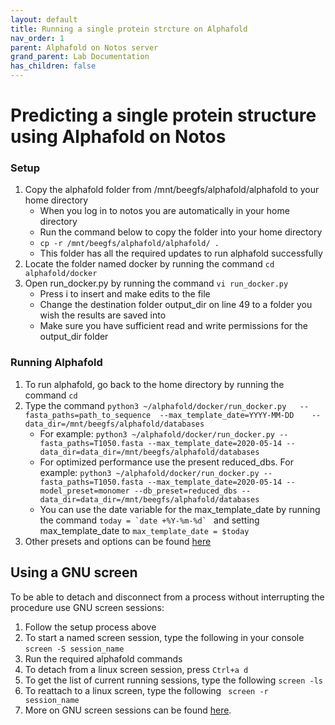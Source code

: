 ```yaml
---
layout: default
title: Running a single protein strcture on Alphafold
nav_order: 1
parent: Alphafold on Notos server 
grand_parent: Lab Documentation
has_children: false
---
```


# Predicting a single protein structure using Alphafold on Notos 

### Setup
1. Copy the alphafold folder from /mnt/beegfs/alphafold/alphafold to your home directory
    * When you log in to notos you are automatically in your home directory
    * Run the command below to copy the folder into your home directory
    * ``` cp -r /mnt/beegfs/alphafold/alphafold/ . ``` 
    * This folder has all the required updates to run alphafold successfully
2. Locate the folder named docker by running the command ``` cd alphafold/docker ``` 
3. Open run_docker.py by running the command ``` vi run_docker.py ```
    * Press i to insert and make edits to the file
    * Change the destination folder output_dir on line 49 to a folder you wish the results are saved into
    * Make sure you have sufficient read and write permissions for the output_dir folder

### Running Alphafold
1. To run alphafold, go back to the home directory by running the command ``` cd ``` 
2. Type the command ``` python3 ~/alphafold/docker/run_docker.py   --fasta_paths=path_to_sequence  --max_template_date=YYYY-MM-DD    --data_dir=/mnt/beegfs/alphafold/databases ```
    * For example: ``` python3 ~/alphafold/docker/run_docker.py --fasta_paths=T1050.fasta --max_template_date=2020-05-14 --data_dir=data_dir=/mnt/beegfs/alphafold/databases ```
    * For optimized performance use the present reduced_dbs. For example: ``` python3 ~/alphafold/docker/run_docker.py --fasta_paths=T1050.fasta --max_template_date=2020-05-14 --model_preset=monomer --db_preset=reduced_dbs --data_dir=data_dir=/mnt/beegfs/alphafold/databases ```
    * You can use the date variable for the max_template_date by running the command ```today = `date +%Y-%m-%d` ``` and setting max_template_date to ``` max_template_date = $today ```
3. Other presets and options can be found [here](https://luquelab.github.io/Athena/courses/NOTOS/alphafold.html)

## Using a GNU screen
To be able to detach and disconnect from a process without interrupting the procedure use GNU screen sessions: 

1. Follow the setup process above
2. To start a named screen session, type the following in your console ```screen -S session_name  ```
3. Run the required alphafold commands
4. To detach from a linux screen session, press ``` Ctrl+a d ```
5. To get the list of current running sessions, type the following ``` screen -ls ```
6. To reattach to a linux screen, type the following ``` screen -r session_name```
7. More on GNU screen sessions can be found [here](https://linuxize.com/post/how-to-use-linux-screen/).

